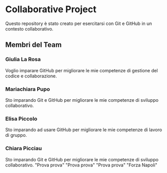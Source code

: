 # Collaborative Project
Questo repository è stato creato per esercitarsi con Git e GitHub in un contesto collaborativo.

## Membri del Team

### Giulia La Rosa
Voglio imparare GitHub per migliorare le mie competenze di gestione del codice e collaborazione.

### Mariachiara Pupo
Sto imparando Git e GitHub per migliorare le mie competenze di sviluppo collaborativo.

### Elisa Piccolo
Sto imparando ad usare GitHub per migliorare le mie competenze di lavoro di gruppo.

### Chiara Picciau
Sto imparando Git e GitHub per migliorare le mie competenze di sviluppo collaborativo.
"Prova prova" 
"Prova prova" 
"Prova prova" 
"Forza Napoli" 
